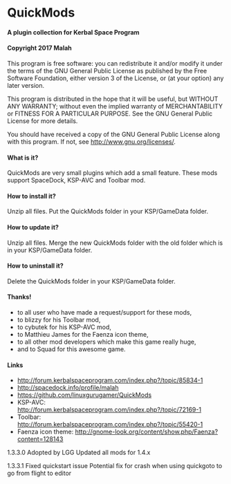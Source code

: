 ﻿# QuickMods
#### A plugin collection for Kerbal Space Program
#### Copyright 2017 Malah

This program is free software: you can redistribute it and/or modify
it under the terms of the GNU General Public License as published by
the Free Software Foundation, either version 3 of the License, or
(at your option) any later version.

This program is distributed in the hope that it will be useful,
but WITHOUT ANY WARRANTY; without even the implied warranty of
MERCHANTABILITY or FITNESS FOR A PARTICULAR PURPOSE.  See the
GNU General Public License for more details.

You should have received a copy of the GNU General Public License
along with this program.  If not, see <http://www.gnu.org/licenses/>. 


#### What is it?

QuickMods are very small plugins which add a small feature.
These mods support SpaceDock, KSP-AVC and Toolbar mod.

#### How to install it?

Unzip all files. Put the QuickMods folder in your KSP/GameData folder.

#### How to update it?

Unzip all files. Merge the new QuickMods folder with the old folder which is in your KSP/GameData folder.

#### How to uninstall it?

Delete the QuickMods folder in your KSP/GameData folder.

#### Thanks!

* to all user who have made a request/support for these mods,
* to blizzy for his Toolbar mod,
* to cybutek for his KSP-AVC mod,
* to Matthieu James for the Faenza icon theme,
* to all other mod developers which make this game really huge,
* and to Squad for this awesome game.

#### Links

* http://forum.kerbalspaceprogram.com/index.php?/topic/85834-1
* http://spacedock.info/profile/malah
* https://github.com/linuxgurugamer/QuickMods
* KSP-AVC: http://forum.kerbalspaceprogram.com/index.php?/topic/72169-1
* Toolbar: http://forum.kerbalspaceprogram.com/index.php?/topic/55420-1
* Faenza icon theme: http://gnome-look.org/content/show.php/Faenza?content=128143

1.3.3.0
	Adopted by LGG
	Updated all mods for 1.4.x

1.3.3.1
	Fixed quickstart issue
	Potential fix for crash when using quickgoto to go from flight to editor